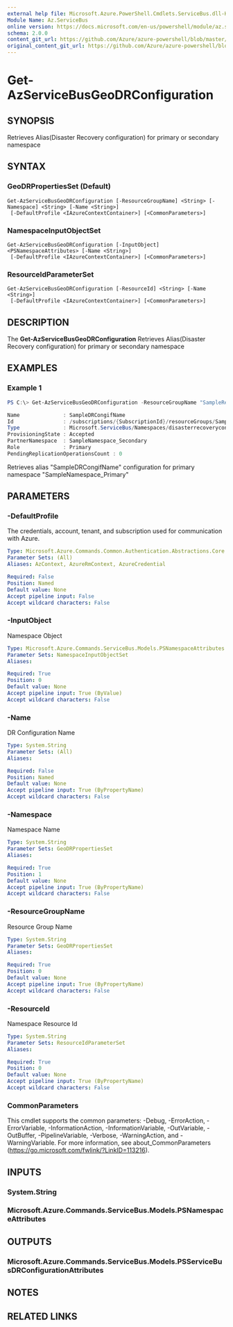 ```yaml
---
external help file: Microsoft.Azure.PowerShell.Cmdlets.ServiceBus.dll-Help.xml
Module Name: Az.ServiceBus
online version: https://docs.microsoft.com/en-us/powershell/module/az.servicebus/get-azservicebusgeodrconfiguration
schema: 2.0.0
content_git_url: https://github.com/Azure/azure-powershell/blob/master/src/ServiceBus/ServiceBus/help/Get-AzServiceBusGeoDRConfiguration.md
original_content_git_url: https://github.com/Azure/azure-powershell/blob/master/src/ServiceBus/ServiceBus/help/Get-AzServiceBusGeoDRConfiguration.md
---
```


# Get-AzServiceBusGeoDRConfiguration

## SYNOPSIS
Retrieves Alias(Disaster Recovery configuration) for primary or secondary namespace

## SYNTAX

### GeoDRPropertiesSet (Default)
```
Get-AzServiceBusGeoDRConfiguration [-ResourceGroupName] <String> [-Namespace] <String> [-Name <String>]
 [-DefaultProfile <IAzureContextContainer>] [<CommonParameters>]
```

### NamespaceInputObjectSet
```
Get-AzServiceBusGeoDRConfiguration [-InputObject] <PSNamespaceAttributes> [-Name <String>]
 [-DefaultProfile <IAzureContextContainer>] [<CommonParameters>]
```

### ResourceIdParameterSet
```
Get-AzServiceBusGeoDRConfiguration [-ResourceId] <String> [-Name <String>]
 [-DefaultProfile <IAzureContextContainer>] [<CommonParameters>]
```

## DESCRIPTION
The **Get-AzServiceBusGeoDRConfiguration** Retrieves Alias(Disaster Recovery configuration) for primary or secondary namespace

## EXAMPLES

### Example 1
```powershell
PS C:\> Get-AzServiceBusGeoDRConfiguration -ResourceGroupName "SampleResourceGroup" -Namespace "SampleNamespace_Primary" -Name "SampleDRCongifName"

Name              : SampleDRCongifName
Id                : /subscriptions/{SubscriptionId}/resourceGroups/SampleResourceGroup/providers/Microsoft.ServiceBus/namespaces/SampleNamespace_Primary/disasterRecoveryConfigs/SampleDRCongifName
Type              : Microsoft.ServiceBus/Namespaces/disasterrecoveryconfigs
ProvisioningState : Accepted
PartnerNamespace  : SampleNamespace_Secondary
Role              : Primary
PendingReplicationOperationsCount : 0
```

Retrieves alias "SampleDRCongifName" configuration for primary namespace "SampleNamespace_Primary"

## PARAMETERS

### -DefaultProfile
The credentials, account, tenant, and subscription used for communication with Azure.

```yaml
Type: Microsoft.Azure.Commands.Common.Authentication.Abstractions.Core.IAzureContextContainer
Parameter Sets: (All)
Aliases: AzContext, AzureRmContext, AzureCredential

Required: False
Position: Named
Default value: None
Accept pipeline input: False
Accept wildcard characters: False
```

### -InputObject
Namespace Object

```yaml
Type: Microsoft.Azure.Commands.ServiceBus.Models.PSNamespaceAttributes
Parameter Sets: NamespaceInputObjectSet
Aliases:

Required: True
Position: 0
Default value: None
Accept pipeline input: True (ByValue)
Accept wildcard characters: False
```

### -Name
DR Configuration Name

```yaml
Type: System.String
Parameter Sets: (All)
Aliases:

Required: False
Position: Named
Default value: None
Accept pipeline input: True (ByPropertyName)
Accept wildcard characters: False
```

### -Namespace
Namespace Name

```yaml
Type: System.String
Parameter Sets: GeoDRPropertiesSet
Aliases:

Required: True
Position: 1
Default value: None
Accept pipeline input: True (ByPropertyName)
Accept wildcard characters: False
```

### -ResourceGroupName
Resource Group Name

```yaml
Type: System.String
Parameter Sets: GeoDRPropertiesSet
Aliases:

Required: True
Position: 0
Default value: None
Accept pipeline input: True (ByPropertyName)
Accept wildcard characters: False
```

### -ResourceId
Namespace Resource Id

```yaml
Type: System.String
Parameter Sets: ResourceIdParameterSet
Aliases:

Required: True
Position: 0
Default value: None
Accept pipeline input: True (ByPropertyName)
Accept wildcard characters: False
```

### CommonParameters
This cmdlet supports the common parameters: -Debug, -ErrorAction, -ErrorVariable, -InformationAction, -InformationVariable, -OutVariable, -OutBuffer, -PipelineVariable, -Verbose, -WarningAction, and -WarningVariable. For more information, see about_CommonParameters (https://go.microsoft.com/fwlink/?LinkID=113216).

## INPUTS

### System.String

### Microsoft.Azure.Commands.ServiceBus.Models.PSNamespaceAttributes

## OUTPUTS

### Microsoft.Azure.Commands.ServiceBus.Models.PSServiceBusDRConfigurationAttributes

## NOTES

## RELATED LINKS
